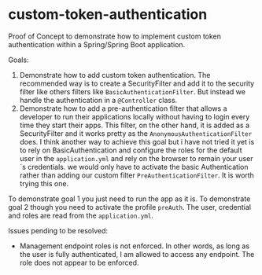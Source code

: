 # custom-token-authentication
Proof of Concept to demonstrate how to implement custom token authentication within a Spring/Spring Boot application.

Goals:

1. Demonstrate how to add custom token authentication. The recommended way is to create a SecurityFilter and add it to the security filter like others filters like `BasicAuthenticationFilter`. But instead we handle the authentication in a `@Controller` class.
2. Demonstrate how to add a pre-authentication filter that allows a developer to run their applications locally without having to login every time they start their apps. This filter, on the other hand, it is added as a SecurityFilter and it works pretty as the `AnonymousAuthenticationFilter` does. 
I think another way to achieve this goal but i have not tried it yet is to rely on BasicAuthentication and configure the roles for the default user in the `application.yml` and rely on the browser to remain your user´s credentials. we would only have to activate the basic Authentication rather than adding our custom filter `PreAuthenticationFilter`. It is worth trying this one.

To demonstrate goal 1 you just need to run the app as it is.
To demonstrate goal 2 though you need to activate the profile `preAuth`. The user, credential and roles are read from the `application.yml`.

Issues pending to be resolved:
- Management endpoint roles is not enforced. In other words, as long as the user is fully authenticated, I am allowed to access any endpoint. The role does not appear to be enforced.
